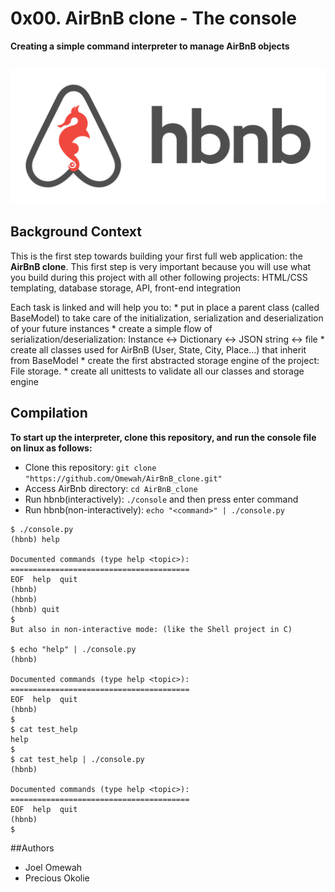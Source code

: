 # 0x00. AirBnB clone - The console
**Creating a simple command interpreter to manage AirBnB objects**

## <p align="center">![alt text](https://github.com/Omewah/AirBnB_clone/blob/main/web_static/images/hbnb.png?raw=true)</p>

## Background Context
This is the first step towards building your first full web application: the **AirBnB clone**. This first step is very important because you will use what you build during this project with all other following projects: HTML/CSS templating, database storage, API, front-end integration

Each task is linked and will help you to:
	* put in place a parent class (called BaseModel) to take care of the initialization, serialization and deserialization of your future instances
	* create a simple flow of serialization/deserialization: Instance <-> Dictionary <-> JSON string <-> file
	* create all classes used for AirBnB (User, State, City, Place…) that inherit from BaseModel
	* create the first abstracted storage engine of the project: File storage.
	* create all unittests to validate all our classes and storage engine

## Compilation
**To start up the interpreter, clone this repository, and run the console file on linux as follows:**
- Clone this repository: ```git clone "https://github.com/Omewah/AirBnB_clone.git"```
- Access AirBnb directory: ```cd AirBnB_clone```
- Run hbnb(interactively): ```./console``` and then press enter command
- Run hbnb(non-interactively): ```echo "<command>" | ./console.py```

```
$ ./console.py
(hbnb) help

Documented commands (type help <topic>):
========================================
EOF  help  quit
(hbnb)
(hbnb)
(hbnb) quit
$
But also in non-interactive mode: (like the Shell project in C)

$ echo "help" | ./console.py
(hbnb)

Documented commands (type help <topic>):
========================================
EOF  help  quit
(hbnb)
$
$ cat test_help
help
$
$ cat test_help | ./console.py
(hbnb)

Documented commands (type help <topic>):
========================================
EOF  help  quit
(hbnb)
$
```
##Authors
- Joel Omewah
- Precious Okolie

